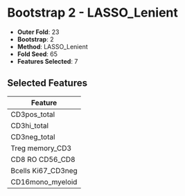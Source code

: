 # Bootstrap 2 - LASSO_Lenient

- **Outer Fold**: 23
- **Bootstrap**: 2
- **Method**: LASSO_Lenient
- **Fold Seed**: 65
- **Features Selected**: 7

## Selected Features

| Feature |
|---------|
| CD3pos_total |
| CD3hi_total |
| CD3neg_total |
| Treg memory_CD3 |
| CD8 RO CD56_CD8 |
| Bcells Ki67_CD3neg |
| CD16mono_myeloid |
